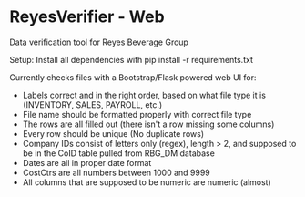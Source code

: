 # ReyesVerifier - Web

Data verification tool for Reyes Beverage Group

Setup: Install all dependencies with pip install -r requirements.txt

Currently checks files with a Bootstrap/Flask powered web UI for:
- Labels correct and in the right order, based on what file type it is (INVENTORY, SALES, PAYROLL, etc.)
- File name should be formatted properly with correct file type
- The rows are all filled out (there isn't a row missing some columns)
- Every row should be unique (No duplicate rows)
- Company IDs consist of letters only (regex), length > 2, and supposed to be in the CoID table pulled from RBG_DM database
- Dates are all in proper date format
- CostCtrs are all numbers between 1000 and 9999
- All columns that are supposed to be numeric are numeric (almost)
